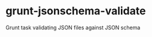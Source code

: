 # grunt-jsonschema-validate

Grunt task validating JSON files against JSON schema

<p/>
<img src="https://nodei.co/npm/grunt-jsonschema-validate.png?downloads=true&stars=true" alt=""/>

<p/>
<img src="https://david-dm.org/tkoomzaaskz/grunt-jsonschema-validate.png" alt=""/>
